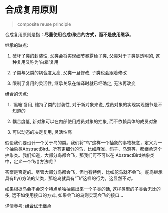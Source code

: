 # 合成复用原则

> composite reuse principle

合成复用原则是指：**尽量使用合成/聚合的方式，而不是使用继承**。

继承的缺点:

1. 破坏了类的封装性, 父类会将实现细节暴露给子类, 父类对于子类是透明的, 这种复用又称为‘白箱’复用

2. 子类与父类的耦合度太高, 父类一旦修改, 子类也会跟着修改

3. 限制了复用的灵活性, 继承关系在编译时就已经确定, 无法再改变

组合的优点:

1. ‘黑箱’复用, 维持了类的封装性, 对于新对象来说, 成员对象的实现实现细节是不知道的

2. 耦合度低, 新对象可以在内部使用成员对象的抽象, 而不依赖具体的成员对象

3. 可以动态的决定复用, 灵活性高

假设我们要设计一个关于鸟的类。我们将“鸟”这样一个抽象的事物概念，定义为一个抽象类AbstractBird。所有更细分的鸟，比如麻雀、鸽子、乌鸦等，都继承这个抽象类。我们知道，大部分鸟都会飞，那我们可不可以在 AbstractBird抽象类中，定义一个fly()方法呢？

答案是否定的。尽管大部分鸟都会飞，但也有特例，比如鸵鸟就不会飞。鸵鸟继承具有fly()方法的父类，那鸵鸟就具有“飞”这样的行为，这显然不对。

如果根据鸟会不会这个特点单独抽离出来一个子类的话, 这样类型的子类会无比的多, 远不如使用接口的方式, 如果会飞的鸟则实现会飞的接口...

详情参考: [组合优于继承](https://mp.weixin.qq.com/s?__biz=MzI4Njc5NjM1NQ==&mid=2247508441&idx=2&sn=a59416f68f8b976bca15ace8201aecdc&chksm=eab20bd9b61c8c337489339134df8e35920d2ccb2778b8c8e76c71ba54b760a78cdc12066473#rd)
